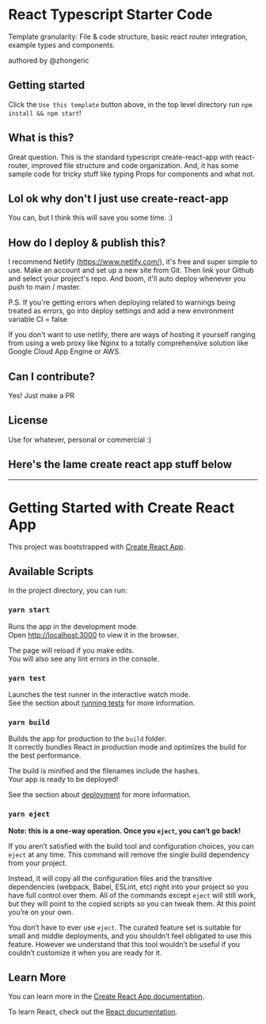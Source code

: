 # React Typescript Starter Code

Template granularity: File & code structure, basic react router integration, example types and components.

authored by @zhongeric

## Getting started

Click the `Use this template` button above, in the top level directory run `npm install && npm start`!

## What is this?

Great question. This is the standard typescript create-react-app with react-router, improved file structure and code organization. And, it has some sample code for tricky stuff like typing Props for components and what not.

## Lol ok why don't I just use create-react-app

You can, but I think this will save you some time. :)

## How do I deploy & publish this?

I recommend Netlify (https://www.netlify.com/), it's free and super simple to use. Make an account and set up a new site from Git. Then link your Github and select your project's repo. And boom, it'll auto deploy whenever you push to main / master.

P.S. If you're getting errors when deploying related to warnings being treated as errors, go into deploy settings and add a new environment variable CI = false

If you don't want to use netlify, there are ways of hosting it yourself ranging from using a web proxy like Nginx to a totally comprehensive solution like Google Cloud App Engine or AWS.

## Can I contribute?

Yes! Just make a PR

## License

Use for whatever, personal or commercial :)

## Here's the lame create react app stuff below

---

# Getting Started with Create React App

This project was bootstrapped with [Create React App](https://github.com/facebook/create-react-app).

## Available Scripts

In the project directory, you can run:

### `yarn start`

Runs the app in the development mode.\
Open [http://localhost:3000](http://localhost:3000) to view it in the browser.

The page will reload if you make edits.\
You will also see any lint errors in the console.

### `yarn test`

Launches the test runner in the interactive watch mode.\
See the section about [running tests](https://facebook.github.io/create-react-app/docs/running-tests) for more information.

### `yarn build`

Builds the app for production to the `build` folder.\
It correctly bundles React in production mode and optimizes the build for the best performance.

The build is minified and the filenames include the hashes.\
Your app is ready to be deployed!

See the section about [deployment](https://facebook.github.io/create-react-app/docs/deployment) for more information.

### `yarn eject`

**Note: this is a one-way operation. Once you `eject`, you can’t go back!**

If you aren’t satisfied with the build tool and configuration choices, you can `eject` at any time. This command will remove the single build dependency from your project.

Instead, it will copy all the configuration files and the transitive dependencies (webpack, Babel, ESLint, etc) right into your project so you have full control over them. All of the commands except `eject` will still work, but they will point to the copied scripts so you can tweak them. At this point you’re on your own.

You don’t have to ever use `eject`. The curated feature set is suitable for small and middle deployments, and you shouldn’t feel obligated to use this feature. However we understand that this tool wouldn’t be useful if you couldn’t customize it when you are ready for it.

## Learn More

You can learn more in the [Create React App documentation](https://facebook.github.io/create-react-app/docs/getting-started).

To learn React, check out the [React documentation](https://reactjs.org/).
